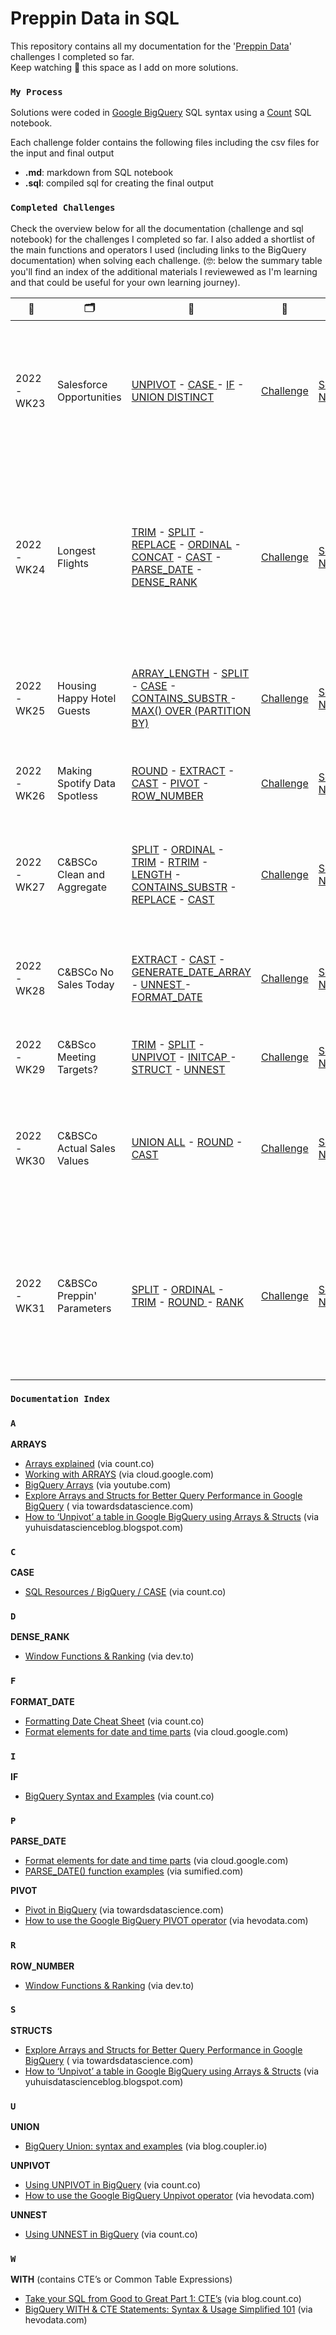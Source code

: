 # Preppin Data in SQL
 
This repository contains all my documentation for the '[Preppin Data](https://preppindata.blogspot.com/)' challenges I completed so far. <br>Keep watching 👀 this space as I add on more solutions.<br>

### `My Process`
Solutions were coded in [Google BigQuery](https://cloud.google.com/bigquery/docs/reference/standard-sql/query-syntax) SQL syntax using a [Count](https://count.co/) SQL notebook.<br>

Each challenge folder contains the following files including the csv files for the input and final output
- **.md**: markdown from SQL notebook
- **.sql**: compiled sql for creating the final output

### `Completed Challenges` 
Check the overview below for all the documentation (challenge and sql notebook) for the challenges I completed so far. I also added a shortlist of the main functions and operators I used (including links to the BigQuery documentation) when solving each challenge. (🤓: below the summary table you'll find an index of the additional materials I reviewewed as I'm learning and that could be useful for your own learning journey).

| 📆        | 🗂                           | 🧮                                                                                                                                                                                                                                                                                                                                                                                                                                                                                                                                                                                                                                                                                                                                                                                                                                     | 🧠                                                                                                 | 📒                                                                                                   | 📝                                                                                                                                                    |
| --------- | ---------------------------- | -------------------------------------------------------------------------------------------------------------------------------------------------------------------------------------------------------------------------------------------------------------------------------------------------------------------------------------------------------------------------------------------------------------------------------------------------------------------------------------------------------------------------------------------------------------------------------------------------------------------------------------------------------------------------------------------------------------------------------------------------------------------------------------------------------------------------------------- | -------------------------------------------------------------------------------------------------- | ---------------------------------------------------------------------------------------------------- | ----------------------------------------------------------------------------------------------------------------------------------------------------- |
| 2022-WK23 | Salesforce Opportunities     | [UNPIVOT](https://cloud.google.com/bigquery/docs/reference/standard-sql/query-syntax#unpivot_operator) - [CASE ](https://cloud.google.com/bigquery/docs/reference/standard-sql/conditional_expressions#case_expr)-  [IF](https://cloud.google.com/bigquery/docs/reference/standard-sql/conditional_expressions#if) - [UNION DISTINCT](https://cloud.google.com/bigquery/docs/reference/standard-sql/query-syntax#union)                                                                                                                                                                                                                                                                                                                                                                                                                | [Challenge](https://preppindata.blogspot.com/2022/06/2022-week-23-pd-x-wow-salesforce.html)        | [Solution Notebook](https://count.co/notebook/ALLYdShxAnd)                                           | Unpivoting a wide table (2 columns to rows), unioning tables without duplicating records, chained if functions                                        |
| 2022-WK24 | Longest Flights              | [TRIM](https://cloud.google.com/bigquery/docs/reference/standard-sql/string_functions#trim) - [SPLIT](https://cloud.google.com/bigquery/docs/reference/standard-sql/string_functions#split) - [REPLACE](https://cloud.google.com/bigquery/docs/reference/standard-sql/string_functions#replace) - [ORDINAL](https://cloud.google.com/bigquery/docs/reference/standard-sql/operators#array_subscript_operator) - [CONCAT](https://cloud.google.com/bigquery/docs/reference/standard-sql/string_functions#concat) - [CAST](https://cloud.google.com/bigquery/docs/reference/standard-sql/conversion_functions#cast) - [PARSE_DATE](https://cloud.google.com/bigquery/docs/reference/standard-sql/date_functions#parse_date) - [DENSE_RANK](https://cloud.google.com/bigquery/docs/reference/standard-sql/numbering_functions#dense_rank) | [Challenge](https://preppindata.blogspot.com/2022/06/2022-week-24-longest-flights.html)            | [Solution Notebook](https://count.co/notebook/egsKBXWNQqW)                                           | Complex chained string manipulations (arrays, multiple chained functions), dual join (same table on different columns), parsing a date from a string  |
| 2022-WK25 | Housing Happy Hotel Guests   | [ARRAY_LENGTH](https://cloud.google.com/bigquery/docs/reference/standard-sql/arrays#finding_lengths) - [SPLIT](https://cloud.google.com/bigquery/docs/reference/standard-sql/string_functions#split) - [CASE](https://cloud.google.com/bigquery/docs/reference/standard-sql/conditional_expressions#case_expr) - [CONTAINS_SUBSTR ](https://cloud.google.com/bigquery/docs/reference/standard-sql/string_functions#contains_substr)- [MAX() OVER (PARTITION BY)](https://cloud.google.com/bigquery/docs/reference/standard-sql/window-function-calls)                                                                                                                                                                                                                                                                                  | [Challenge](https://preppindata.blogspot.com/2022/06/2022-week-25-housing-happy-hotel-guests.html) | [Solution Notebook](https://count.co/notebook/QLP6USadahs)                                           | Complex filtering in WHERE using CASE & LIKE, window functions (aggregation)                                                                          |
| 2022-WK26 | Making Spotify Data Spotless | [ROUND](https://cloud.google.com/bigquery/docs/reference/standard-sql/mathematical_functions#round) - [EXTRACT](https://cloud.google.com/bigquery/docs/reference/standard-sql/date_functions#extract) - [CAST](https://cloud.google.com/bigquery/docs/reference/standard-sql/conversion_functions#cast) - [PIVOT](https://cloud.google.com/bigquery/docs/reference/standard-sql/query-syntax#pivot_operator) - [ROW_NUMBER](https://cloud.google.com/bigquery/docs/reference/standard-sql/numbering_functions#row_number)                                                                                                                                                                                                                                                                                                              | [Challenge](https://preppindata.blogspot.com/2022/06/2022-week-26-making-spotify-data.html)        | [Solution Notebook](https://count.co/notebook/QNeQy4t45lN)                                           | Pivoting (rows to columns), window functions (ranking)                                                                                                |
| 2022-WK27 | C&BSCo Clean and Aggregate   | [SPLIT](https://cloud.google.com/bigquery/docs/reference/standard-sql/string_functions#split) - [ORDINAL](https://cloud.google.com/bigquery/docs/reference/standard-sql/operators#array_subscript_operator) - [TRIM](https://cloud.google.com/bigquery/docs/reference/standard-sql/string_functions#trim) - [RTRIM](https://cloud.google.com/bigquery/docs/reference/standard-sql/string_functions#rtrim) - [LENGTH](https://cloud.google.com/bigquery/docs/reference/standard-sql/string_functions#length) - [CONTAINS_SUBSTR](https://cloud.google.com/bigquery/docs/reference/standard-sql/string_functions#contains_substr) - [REPLACE](https://cloud.google.com/bigquery/docs/reference/standard-sql/string_functions#replace) - [CAST](https://cloud.google.com/bigquery/docs/reference/standard-sql/conversion_functions#cast)  | [Challenge](https://preppindata.blogspot.com/2022/07/2022-week-27-c-clean-and-aggregate.html)      | [Solution Notebook](https://count.co/notebook/bSXqSaQ9Zdo)                                           | String manipulation by creating an array from a string and accessing specific elements                                                                |
| 2022-WK28 | C&BSCo No Sales Today        | [EXTRACT](https://cloud.google.com/bigquery/docs/reference/standard-sql/date_functions#extract) - [CAST](https://cloud.google.com/bigquery/docs/reference/standard-sql/conversion_functions#cast) - [GENERATE_DATE_ARRAY](https://cloud.google.com/bigquery/docs/reference/standard-sql/array_functions#generate_date_array) - [UNNEST ](https://cloud.google.com/bigquery/docs/reference/standard-sql/query-syntax#unnest_operator)- [FORMAT_DATE](https://cloud.google.com/bigquery/docs/reference/standard-sql/date_functions#format_date)                                                                                                                                                                                                                                                                                          | [Challenge](https://preppindata.blogspot.com/2022/07/2022-week-28-c-no-sales-today.html)           | [Solution Notebook](https://count.co/notebook/UvSghK0UsVz)                                           | Create an array of dates, converting elements in an array to individual rows                                                                          |
| 2022-WK29 | C&BSco Meeting Targets?      | [TRIM](https://cloud.google.com/bigquery/docs/reference/standard-sql/string_functions#trim) - [SPLIT](https://cloud.google.com/bigquery/docs/reference/standard-sql/string_functions#split) - [UNPIVOT](https://cloud.google.com/bigquery/docs/reference/standard-sql/query-syntax#unpivot_operator) - [INITCAP ](https://cloud.google.com/bigquery/docs/reference/standard-sql/string_functions#initcap)- [STRUCT](https://cloud.google.com/spanner/docs/reference/standard-sql/data-types#constructing_a_struct) - [UNNEST](https://cloud.google.com/bigquery/docs/reference/standard-sql/query-syntax#unnest_operator)                                                                                                                                                                                                              | [Challenge](https://preppindata.blogspot.com/2022/07/2022-week-29-c-meeting-targets.html)          | [Solution Notebook](https://count.co/notebook/Kj16wzIOrPs)                                           | Unpivoting (columns to rows), using proper case                                                                                                       |
| 2022-WK30 | C&BSCo Actual Sales Values   | [UNION ALL](https://cloud.google.com/bigquery/docs/reference/standard-sql/query-syntax#union) - [ROUND](https://cloud.google.com/bigquery/docs/reference/standard-sql/mathematical_functions#round) - [CAST](https://cloud.google.com/bigquery/docs/reference/standard-sql/conversion_functions#cast)                                                                                                                                                                                                                                                                                                                                                                                                                                                                                                                                  | [Challenge](https://preppindata.blogspot.com/2022/07/2022-week-30-c-actual-sales-values.html)      | [Solution Notebook](https://count.co/notebook/wTDx086J1yp)                                           | Unioning 2 files and adding a column to identify the file (read: region), simple joins and aggregations                                               |
| 2022-WK31 | C&BSCo Preppin' Parameters   | [SPLIT](https://cloud.google.com/bigquery/docs/reference/standard-sql/string_functions#split) - [ORDINAL](https://cloud.google.com/bigquery/docs/reference/standard-sql/operators#array_subscript_operator) - [TRIM](https://cloud.google.com/bigquery/docs/reference/standard-sql/string_functions#trim) - [ROUND ](https://cloud.google.com/bigquery/docs/reference/standard-sql/mathematical_functions#round)- [RANK](https://cloud.google.com/bigquery/docs/reference/standard-sql/numbering_functions#rank)                                                                                                                                                                                                                                                                                                                       | [Challenge](https://preppindata.blogspot.com/2022/08/2022-week-31-c-preppin-parameters.html)                                                 | [Solution Notebook](https://count.co/notebook/ZVkjh4yRKot) | Practicing basics (string manipulations using arrays and ordinal position, aggregations, filtering), TOP N using CTE’s, rounding before decimal point |


### `Documentation Index` 

### `A`

**ARRAYS**

- [Arrays explained](https://count.co/sql-resources/bigquery-standard-sql/arrays-explained) (via count.co)
- [Working with ARRAYS](https://cloud.google.com/bigquery/docs/reference/standard-sql/arrays) (via cloud.google.com)
- [BigQuery Arrays](https://www.youtube.com/watch?v=3WIMdDe7G7Y) (via youtube.com)
- [Explore Arrays and Structs for Better Query Performance in Google BigQuery](https://towardsdatascience.com/explore-arrays-and-structs-for-better-performance-in-google-bigquery-8978fb00a5bc#:~:text=An%20array%20is%20a%20data,records%20are%20arrays%20of%20structs.) ( via towardsdatascience.com)
- [How to ‘Unpivot’ a table in Google BigQuery using Arrays & Structs](https://yuhuisdatascienceblog.blogspot.com/2018/06/how-to-unpivot-table-in-bigquery.html) (via yuhuisdatascienceblog.blogspot.com)

### `C`

**CASE**

- [SQL Resources / BigQuery / CASE](https://count.co/sql-resources/bigquery-standard-sql/case) (via count.co)

### `D`

**DENSE_RANK**

- [Window Functions & Ranking](https://dev.to/meerens/lessons-learnt-from-the-8-week-sql-challenge-window-functions-ranking-1c54) (via dev.to)

### `F`

**FORMAT_DATE**

- [Formatting Date Cheat Sheet](https://sql-snippets.count.co/t/formatting-date-cheat-sheet/246) (via count.co)
- [Format elements for date and time parts](https://cloud.google.com/bigquery/docs/reference/standard-sql/format-elements#format_elements_date_time) (via cloud.google.com)

### `I`

**IF**

- [BigQuery Syntax and Examples](https://count.co/sql-resources/bigquery-standard-sql/if) (via count.co)

### `P`

**PARSE_DATE**

- [Format elements for date and time parts](https://cloud.google.com/bigquery/docs/reference/standard-sql/format-elements#format_elements_date_time) (via cloud.google.com)
- [PARSE_DATE() function examples](https://www.sumified.com/data-studio-parse-date-function-examples) (via sumified.com)

**PIVOT**

- [Pivot in BigQuery](https://towardsdatascience.com/pivot-in-bigquery-4eefde28b3be) (via towardsdatascience.com)
- [How to use the Google BigQuery PIVOT operator](https://hevodata.com/learn/bigquery-columns-to-rows/#pivot) (via hevodata.com)

### `R`

**ROW_NUMBER**

- [Window Functions & Ranking](https://dev.to/meerens/lessons-learnt-from-the-8-week-sql-challenge-window-functions-ranking-1c54) (via dev.to)

### `S`

**STRUCTS**

- [Explore Arrays and Structs for Better Query Performance in Google BigQuery](https://towardsdatascience.com/explore-arrays-and-structs-for-better-performance-in-google-bigquery-8978fb00a5bc#:~:text=An%20array%20is%20a%20data,records%20are%20arrays%20of%20structs.) ( via towardsdatascience.com)
- [How to ‘Unpivot’ a table in Google BigQuery using Arrays & Structs](https://yuhuisdatascienceblog.blogspot.com/2018/06/how-to-unpivot-table-in-bigquery.html) (via yuhuisdatascienceblog.blogspot.com)

### `U`

**UNION**

- [BigQuery Union: syntax and examples](https://blog.coupler.io/bigquery-union-syntax-and-usage-examples/) (via blog.coupler.io)

**UNPIVOT**

- [Using UNPIVOT in BigQuery](https://sql-snippets.count.co/t/unpivot-melt/55) (via count.co)
- [How to use the Google BigQuery Unpivot operator](https://hevodata.com/learn/bigquery-columns-to-rows/#unpivot) (via hevodata.com)

**UNNEST**

- [Using UNNEST in BigQuery](https://sql-snippets.count.co/t/unpivot-melt/55) (via count.co)

### `W`

**WITH** (contains CTE’s or Common Table Expressions)

- [Take your SQL from Good to Great Part 1: CTE’s](https://blog.count.co/take-your-sql-from-good-to-great-part-1/) (via blog.count.co)
- [BigQuery WITH & CTE Statements: Syntax & Usage Simplified 101](https://hevodata.com/learn/bigquery-with/) (via hevodata.com)
